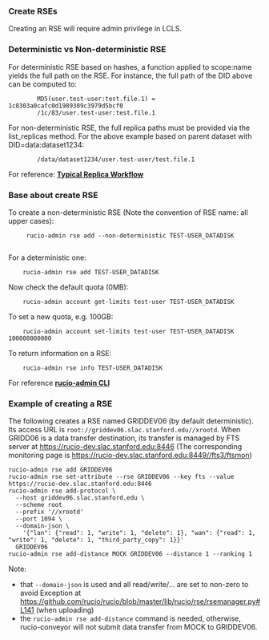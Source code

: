 ### Create RSEs

Creating an RSE will require admin privilege in LCLS.

### Deterministic vs Non-deterministic RSE

For deterministic RSE based on hashes, a function applied to scope:name yields the full path on the RSE.
For instance, the full path of the DID above can be computed to: 
```
        MD5(user.test-user:test.file.1) = 1c8303a0cafc0d1989309c3979d5bcf0
        /1c/83/user.test-user:test.file.1
```
For non-deterministic RSE, the full replica paths must be provided via the list_replicas method.
For the above example based on parent dataset with DID=data:dataset1234:
```
        /data/dataset1234/user.test-user/test.file.1
```       
For reference: [**Typical Replica Workflow**](https://rucio.readthedocs.io/en/latest/replica_workflow.html)

### Base about create RSE

To create a non-deterministic RSE (Note the convention of RSE name: all upper cases):
```
     rucio-admin rse add --non-deterministic TEST-USER_DATADISK
     
```
For a deterministic one:
```
    rucio-admin rse add TEST-USER_DATADISK
```
Now check the default quota (0MB):
``` 
    rucio-admin account get-limits test-user TEST-USER_DATADISK
```
To set a new quota, e.g. 100GB:
```
    rucio-admin account set-limits test-user TEST-USER_DATADISK 100000000000
```
To return information on a RSE:
```
    rucio-admin rse info TEST-USER_DATADISK
```
For reference [**rucio-admin CLI**](https://rucio.readthedocs.io/en/latest/man/rucio-admin.html)

### Example of creating a RSE

The following creates a RSE named GRIDDEV06 (by default deterministic). Its access URL is
`root://griddev06.slac.stanford.edu//xrootd`. When GRIDD06 is a data transfer destination, its transfer is managed 
by FTS server at https://rucio-dev.slac.stanford.edu:8446 (The corresponding monitoring page is 
https://rucio-dev.slac.stanford.edu:8449//fts3/ftsmon)
```
rucio-admin rse add GRIDDEV06
rucio-admin rse set-attribute --rse GRIDDEV06 --key fts --value https://rucio-dev.slac.stanford.edu:8446
rucio-admin rse add-protocol \
  --host griddev06.slac.stanford.edu \
  --scheme root 
  --prefix '//xrootd' 
  --port 1094 \
  --domain-json \
    '{"lan": {"read": 1, "write": 1, "delete": 1}, "wan": {"read": 1, "write": 1, "delete": 1, "third_party_copy": 1}}' 
  GRIDDEV06
rucio-admin rse add-distance MOCK GRIDDEV06 --distance 1 --ranking 1
```
Note:
* that `--domain-json` is used and all read/write/... are set to non-zero to avoid Exception at https://github.com/rucio/rucio/blob/master/lib/rucio/rse/rsemanager.py#L141 (when uploading)
* the `rucio-admin rse add-distance` command is needed, otherwise, rucio-conveyor will not submit data transfer
      from MOCK to GRIDDEV06.
